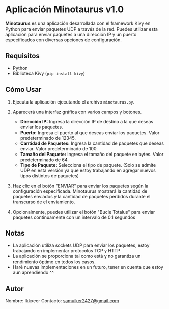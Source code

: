 # Aplicación Minotaurus v1.0

**Minotaurus** es una aplicación desarrollada con el framework Kivy en Python para enviar paquetes UDP a través de la red. Puedes utilizar esta aplicación para enviar paquetes a una dirección IP y un puerto especificados con diversas opciones de configuración.

## Requisitos

- Python
- Biblioteca Kivy (`pip install kivy`)

## Cómo Usar

1. Ejecuta la aplicación ejecutando el archivo `minotaurus.py`.
2. Aparecerá una interfaz gráfica con varios campos y botones.

   - **Dirección IP:** Ingresa la dirección IP de destino a la que deseas enviar los paquetes.
   - **Puerto:** Ingresa el puerto al que deseas enviar los paquetes. Valor predeterminado de 12345.
   - **Cantidad de Paquetes:** Ingresa la cantidad de paquetes que deseas enviar. Valor predeterminado de 100.
   - **Tamaño del Paquete:** Ingresa el tamaño del paquete en bytes. Valor predeterminado de 64.
   - **Tipo de Paquete:** Selecciona el tipo de paquete. (Solo se admite UDP en esta versión ya que estoy trabajando en agregar nuevos tipos distintos de paquetes)

3. Haz clic en el botón "ENVIAR" para enviar los paquetes según la configuración especificada. Minotaurus mostrará la cantidad de paquetes enviados y la cantidad de paquetes perdidos durante el transcurso de el enviamiento.

4. Opcionalmente, puedes utilizar el botón "Bucle Totalus" para enviar paquetes continuamente con un intervalo de 0.1 segundos

## Notas

- La aplicación utiliza sockets UDP para enviar los paquetes, estoy trabajando en implementar protocolos TCP y HTTP
- La aplicación se proporciona tal como está y no garantiza un rendimiento óptimo en todos los casos.
- Haré nuevas implementaciones en un futuro, tener en cuenta que estoy aun aprendiendo ^^

## Autor

Nombre: Ikkxeer
Contacto: samuiker2427@gmail.com
